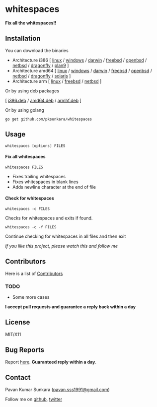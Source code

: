 # whitespaces

__Fix all the whitespaces!!__

## Installation

You can download the binaries

 * Architecture i386 [ [linux](https://dl.bintray.com//content/pksunkara/utils/whitespaces_1.1.1_linux_386.tar.gz?direct) / [windows](https://dl.bintray.com//content/pksunkara/utils/whitespaces_1.1.1_windows_386.zip?direct) / [darwin](https://dl.bintray.com//content/pksunkara/utils/whitespaces_1.1.1_darwin_386.zip?direct) / [freebsd](https://dl.bintray.com//content/pksunkara/utils/whitespaces_1.1.1_freebsd_386.zip?direct) / [openbsd](https://dl.bintray.com//content/pksunkara/utils/whitespaces_1.1.1_openbsd_386.zip?direct) / [netbsd](https://dl.bintray.com//content/pksunkara/utils/whitespaces_1.1.1_netbsd_386.zip?direct) / [dragonfly](https://dl.bintray.com//content/pksunkara/utils/whitespaces_1.1.1_dragonfly_386.zip?direct) / [plan9](https://dl.bintray.com//content/pksunkara/utils/whitespaces_1.1.1_plan9_386.zip?direct) ]
 * Architecture amd64 [ [linux](https://dl.bintray.com//content/pksunkara/utils/whitespaces_1.1.1_linux_amd64.tar.gz?direct) / [windows](https://dl.bintray.com//content/pksunkara/utils/whitespaces_1.1.1_windows_amd64.zip?direct) / [darwin](https://dl.bintray.com//content/pksunkara/utils/whitespaces_1.1.1_darwin_amd64.zip?direct) / [freebsd](https://dl.bintray.com//content/pksunkara/utils/whitespaces_1.1.1_freebsd_amd64.zip?direct) / [openbsd](https://dl.bintray.com//content/pksunkara/utils/whitespaces_1.1.1_openbsd_amd64.zip?direct) / [netbsd](https://dl.bintray.com//content/pksunkara/utils/whitespaces_1.1.1_netbsd_amd64.zip?direct) / [dragonfly](https://dl.bintray.com//content/pksunkara/utils/whitespaces_1.1.1_dragonfly_amd64.zip?direct) / [solaris](https://dl.bintray.com//content/pksunkara/utils/whitespaces_1.1.1_solaris_amd64.zip?direct) ]
 * Architecture arm [ [linux](https://dl.bintray.com//content/pksunkara/utils/whitespaces_1.1.1_linux_arm.tar.gz?direct) / [freebsd](https://dl.bintray.com//content/pksunkara/utils/whitespaces_1.1.1_freebsd_arm.zip?direct) / [netbsd](https://dl.bintray.com//content/pksunkara/utils/whitespaces_1.1.1_netbsd_arm.zip?direct) ]

Or by using deb packages

[ [i386.deb](https://dl.bintray.com//content/pksunkara/utils/whitespaces_1.1.1_i386.deb?direct) / [amd64.deb](https://dl.bintray.com//content/pksunkara/utils/whitespaces_1.1.1_amd64.deb?direct) / [armhf.deb](https://dl.bintray.com//content/pksunkara/utils/whitespaces_1.1.1_armhf.deb?direct) ]

Or by using golang

```
go get github.com/pksunkara/whitespaces
```

## Usage

```
whitespaces [options] FILES
```

#### Fix all whitespaces

```
whitespaces FILES
```

* Fixes trailing whitespaces
* Fixes whitespaces in blank lines
* Adds newline character at the end of file

#### Check for whitespaces

```
whitespaces -c FILES
```

Checks for whitespaces and exits if found.

```
whitespaces -c -f FILES
```

Continue checking for whitespaces in all files and then exit

_If you like this project, please watch this and follow me_

## Contributors
Here is a list of [Contributors](http://github.com/pksunkara/whitespaces/contributors)

### TODO

- Some more cases

__I accept pull requests and guarantee a reply back within a day__

## License
MIT/X11

## Bug Reports
Report [here](http://github.com/pksunkara/whitespaces/issues). __Guaranteed reply within a day__.

## Contact
Pavan Kumar Sunkara (pavan.sss1991@gmail.com)

Follow me on [github](https://github.com/users/follow?target=pksunkara), [twitter](http://twitter.com/pksunkara)
